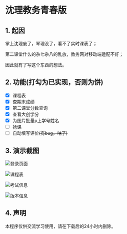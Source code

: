 # 沈理教务青春版

## 1. 起因

掌上沈理废了，琴理没了，看不了实时课表了；

第二课堂什么的杂七杂八的乱放，教务网对移动端适配不好；

因此就有了写这个东西的想法。

## 2. 功能(打勾为已实现，否则为饼)

- [x] 课程表
- [x] 查期末成绩
- [x] 第二课堂分数查询
- [x] 查看大创学分
- [x] 为图片批量p上学号姓名
- [ ] 抢课
- [ ] 自动填写评价~~(有bug，咕了)~~

## 3. 演示截图

![登录页面](img/5d9e923844961c99bf4c318e7ad8d072.jpg)

![课程表](img/3854fc4b7c6147eeb93cd853b05a6876.jpg)

![考试信息](img/ba8f816bef813e8090dcbb81d00f69bc.jpg)

![版本信息](img/28212eda113b8f41ba4098a2c77e725f.jpg)

## 4. 声明

本程序仅供交流学习使用，请在下载后的24小时内删除。